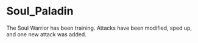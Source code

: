 # Soul_Paladin

The Soul Warrior has been training.
Attacks have been modified, sped up, and one new attack was added.
